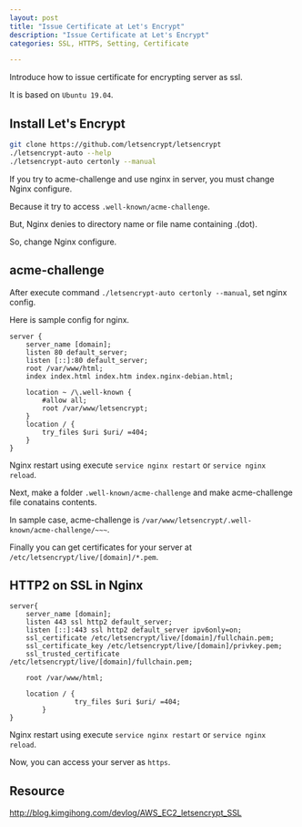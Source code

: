 ```yaml
---
layout: post
title: "Issue Certificate at Let's Encrypt"
description: "Issue Certificate at Let's Encrypt"
categories: SSL, HTTPS, Setting, Certificate

---
```


Introduce how to issue certificate for encrypting server as ssl.

It is based on `Ubuntu 19.04`.

## Install Let's Encrypt
```bash
git clone https://github.com/letsencrypt/letsencrypt
./letsencrypt-auto --help
./letsencrypt-auto certonly --manual
```
If you try to acme-challenge and use nginx in server, you must change Nginx configure.

Because it try to access `.well-known/acme-challenge`.

But, Nginx denies to directory name or file name containing .(dot).

So, change Nginx configure.

## acme-challenge
After execute command `./letsencrypt-auto certonly --manual`, set nginx config.

Here is sample config for nginx.

```
server {
	server_name [domain];
	listen 80 default_server;
	listen [::]:80 default_server;
	root /var/www/html;
	index index.html index.htm index.nginx-debian.html;

	location ~ /\.well-known {
		#allow all;
		root /var/www/letsencrypt;
	}
	location / {
		try_files $uri $uri/ =404;
	}
}
```
Nginx restart using execute `service nginx restart` or `service nginx reload`.

Next, make a folder `.well-known/acme-challenge` and make acme-challenge file conatains contents.

In sample case, acme-challenge is `/var/www/letsencrypt/.well-known/acme-challenge/~~~`.

Finally you can get certificates for your server at `/etc/letsencrypt/live/[domain]/*.pem`.

## HTTP2 on SSL in Nginx
```
server{
	server_name [domain];
	listen 443 ssl http2 default_server;
	listen [::]:443 ssl http2 default_server ipv6only=on;
	ssl_certificate /etc/letsencrypt/live/[domain]/fullchain.pem;
	ssl_certificate_key /etc/letsencrypt/live/[domain]/privkey.pem;
	ssl_trusted_certificate /etc/letsencrypt/live/[domain]/fullchain.pem;
    
    root /var/www/html;

	location / {
                try_files $uri $uri/ =404;
        }
}
```
Nginx restart using execute `service nginx restart` or `service nginx reload`.

Now, you can access your server as `https`.

## Resource 
http://blog.kimgihong.com/devlog/AWS_EC2_letsencrypt_SSL